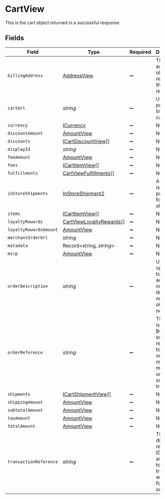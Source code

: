 # CartView

This is the cart object returned in a successful response.


## Fields

| Field                                                                                                                           | Type                                                                                                                            | Required                                                                                                                        | Description                                                                                                                     | Example                                                                                                                         |
| ------------------------------------------------------------------------------------------------------------------------------- | ------------------------------------------------------------------------------------------------------------------------------- | ------------------------------------------------------------------------------------------------------------------------------- | ------------------------------------------------------------------------------------------------------------------------------- | ------------------------------------------------------------------------------------------------------------------------------- |
| `billingAddress`                                                                                                                | [AddressView](../../models/shared/addressview.md)                                                                               | :heavy_minus_sign:                                                                                                              | The address object returned in the response.                                                                                    |                                                                                                                                 |
| `cartUrl`                                                                                                                       | *string*                                                                                                                        | :heavy_minus_sign:                                                                                                              | Used to provide a link to the cart ID.                                                                                          | https://boltswagstore.com/orders/123456765432                                                                                   |
| `currency`                                                                                                                      | [ICurrency](../../models/shared/icurrency.md)                                                                                   | :heavy_minus_sign:                                                                                                              | N/A                                                                                                                             |                                                                                                                                 |
| `discountAmount`                                                                                                                | [AmountView](../../models/shared/amountview.md)                                                                                 | :heavy_minus_sign:                                                                                                              | N/A                                                                                                                             |                                                                                                                                 |
| `discounts`                                                                                                                     | [ICartDiscountView](../../models/shared/icartdiscountview.md)[]                                                                 | :heavy_minus_sign:                                                                                                              | N/A                                                                                                                             |                                                                                                                                 |
| `displayId`                                                                                                                     | *string*                                                                                                                        | :heavy_minus_sign:                                                                                                              | N/A                                                                                                                             | displayid_100                                                                                                                   |
| `feeAmount`                                                                                                                     | [AmountView](../../models/shared/amountview.md)                                                                                 | :heavy_minus_sign:                                                                                                              | N/A                                                                                                                             |                                                                                                                                 |
| `fees`                                                                                                                          | [ICartItemView](../../models/shared/icartitemview.md)[]                                                                         | :heavy_minus_sign:                                                                                                              | N/A                                                                                                                             |                                                                                                                                 |
| `fulfillments`                                                                                                                  | [CartViewFulfillments](../../models/shared/cartviewfulfillments.md)[]                                                           | :heavy_minus_sign:                                                                                                              | N/A                                                                                                                             |                                                                                                                                 |
| `inStoreShipments`                                                                                                              | [InStoreShipment2](../../models/shared/instoreshipment2.md)                                                                     | :heavy_minus_sign:                                                                                                              | A cart that is being prepared for shipment                                                                                      |                                                                                                                                 |
| `items`                                                                                                                         | [ICartItemView](../../models/shared/icartitemview.md)[]                                                                         | :heavy_minus_sign:                                                                                                              | N/A                                                                                                                             |                                                                                                                                 |
| `loyaltyRewards`                                                                                                                | [CartViewLoyaltyRewards](../../models/shared/cartviewloyaltyrewards.md)[]                                                       | :heavy_minus_sign:                                                                                                              | N/A                                                                                                                             |                                                                                                                                 |
| `loyaltyRewardsAmount`                                                                                                          | [AmountView](../../models/shared/amountview.md)                                                                                 | :heavy_minus_sign:                                                                                                              | N/A                                                                                                                             |                                                                                                                                 |
| `merchantOrderUrl`                                                                                                              | *string*                                                                                                                        | :heavy_minus_sign:                                                                                                              | N/A                                                                                                                             |                                                                                                                                 |
| `metadata`                                                                                                                      | Record<string, *string*>                                                                                                        | :heavy_minus_sign:                                                                                                              | N/A                                                                                                                             |                                                                                                                                 |
| `msrp`                                                                                                                          | [AmountView](../../models/shared/amountview.md)                                                                                 | :heavy_minus_sign:                                                                                                              | N/A                                                                                                                             |                                                                                                                                 |
| `orderDescription`                                                                                                              | *string*                                                                                                                        | :heavy_minus_sign:                                                                                                              | Used optionally to pass additional information like order numbers or other IDs as needed.                                       | Order #1234567890                                                                                                               |
| `orderReference`                                                                                                                | *string*                                                                                                                        | :heavy_minus_sign:                                                                                                              | This value is used by Bolt as an external reference to a given order. This reference must be unique per successful transaction. | order_100                                                                                                                       |
| `shipments`                                                                                                                     | [ICartShipmentView](../../models/shared/icartshipmentview.md)[]                                                                 | :heavy_minus_sign:                                                                                                              | N/A                                                                                                                             |                                                                                                                                 |
| `shippingAmount`                                                                                                                | [AmountView](../../models/shared/amountview.md)                                                                                 | :heavy_minus_sign:                                                                                                              | N/A                                                                                                                             |                                                                                                                                 |
| `subtotalAmount`                                                                                                                | [AmountView](../../models/shared/amountview.md)                                                                                 | :heavy_minus_sign:                                                                                                              | N/A                                                                                                                             |                                                                                                                                 |
| `taxAmount`                                                                                                                     | [AmountView](../../models/shared/amountview.md)                                                                                 | :heavy_minus_sign:                                                                                                              | N/A                                                                                                                             |                                                                                                                                 |
| `totalAmount`                                                                                                                   | [AmountView](../../models/shared/amountview.md)                                                                                 | :heavy_minus_sign:                                                                                                              | N/A                                                                                                                             |                                                                                                                                 |
| `transactionReference`                                                                                                          | *string*                                                                                                                        | :heavy_minus_sign:                                                                                                              | The 12 digit reference ID associated to a given transaction webhook for an order.                                               | 6CEA-ZME1-DACE                                                                                                                  |